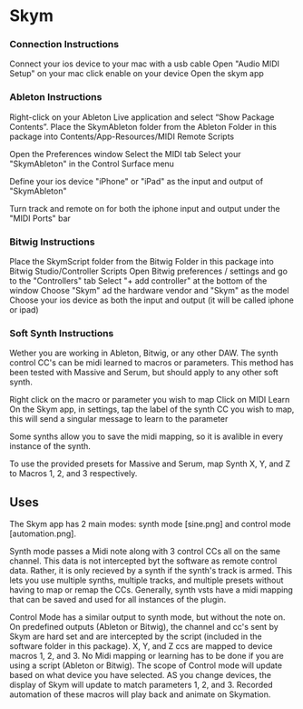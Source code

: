 # Skym

### Connection Instructions

Connect your ios device to your mac with a usb cable
Open "Audio MIDI Setup" on your mac
click enable on your device
Open the skym app

### Ableton Instructions

Right-click on your Ableton Live application and select “Show Package Contents”. 
Place the SkymAbleton folder from the Ableton Folder in this package into Contents/App-Resources/MIDI Remote Scripts

Open the Preferences window
Select the MIDI tab
Select your "SkymAbleton" in the Control Surface menu

Define your ios device "iPhone" or "iPad" as the input and output of "SkymAbleton"

Turn track and remote on for both the iphone input and output under the "MIDI Ports" bar

### Bitwig Instructions

Place the SkymScript folder from the Bitwig Folder in this package into Bitwig Studio/Controller Scripts
Open Bitwig preferences / settings and go to the "Controllers" tab 
Select "+ add controller" at the bottom of the window
Choose "Skym" ad the hardware vendor and "Skym" as the model
Choose your ios device as both the input and output (it will be called iphone or ipad)

### Soft Synth Instructions

Wether you are working in Ableton, Bitwig, or any other DAW. The synth control CC's can be midi learned to macros or parameters. This method has been tested with Massive and Serum, but should apply to any other soft synth. 

Right click on the macro or parameter you wish to map
Click on MIDI Learn
On the Skym app, in settings, tap the label of the synth CC you wish to map, this will send a singular message to learn to the parameter

Some synths allow you to save the midi mapping, so it is avalible in every instance of the synth.

To use the provided presets for Massive and Serum, map Synth X, Y, and Z to Macros 1, 2, and 3 respectively.

## Uses

The Skym app has 2 main modes: synth mode [sine.png] and control mode [automation.png]. 

Synth mode passes a Midi note along with 3 control CCs all on the same channel. This data is not intercepted byt the software as remote control data. Rather, it is only recieved by a synth if the synth's track is armed. This lets you use multiple synths, multiple tracks, and multiple presets without having to map or remap the CCs. Generally, synth vsts have a midi mapping that can be saved and used for all instances of the plugin.

Control Mode has a similar output to synth mode, but without the note on. On predefined outputs (Ableton or Bitwig), the channel and cc's sent by Skym are hard set and are intercepted by the script (included in the software folder in this package). X, Y, and Z ccs are mapped to device macros 1, 2, and 3. No Midi mapping or learning has to be done if you are using a script (Ableton or Bitwig). The scope of Control mode will update based on what device you have selected. AS you change devices, the display of Skym will update to match parameters 1, 2, and 3. Recorded automation of these macros will play back and animate on Skymation.


